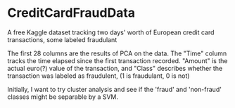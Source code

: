 # CreditCardFraudData
A free Kaggle dataset tracking two days' worth of European credit card transactions, some labeled fraudulant

The first 28 columns are the results of PCA on the data. The "Time" column tracks the time elapsed since the first transaction recorded. "Amount" is the actual euro(?) value of the transaction, and "Class" describes whether the transaction was labeled as fraudulent, (1 is fraudulant, 0 is not)

Initially, I want to try cluster analysis and see if the 'fraud' and 'non-fraud' classes might be separable by a SVM.
